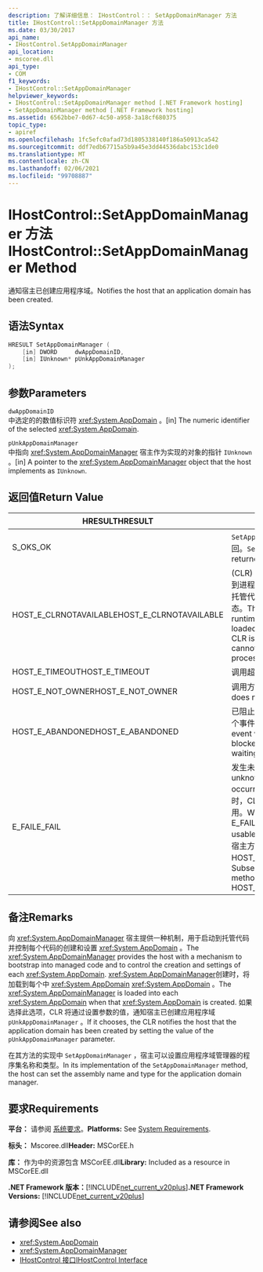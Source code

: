```yaml
---
description: 了解详细信息： IHostControl：： SetAppDomainManager 方法
title: IHostControl::SetAppDomainManager 方法
ms.date: 03/30/2017
api_name:
- IHostControl.SetAppDomainManager
api_location:
- mscoree.dll
api_type:
- COM
f1_keywords:
- IHostControl::SetAppDomainManager
helpviewer_keywords:
- IHostControl::SetAppDomainManager method [.NET Framework hosting]
- SetAppDomainManager method [.NET Framework hosting]
ms.assetid: 6562bbe7-0d67-4c50-a958-3a18cf680375
topic_type:
- apiref
ms.openlocfilehash: 1fc5efc0afad73d1805338140f186a50913ca542
ms.sourcegitcommit: ddf7edb67715a5b9a45e3dd44536dabc153c1de0
ms.translationtype: MT
ms.contentlocale: zh-CN
ms.lasthandoff: 02/06/2021
ms.locfileid: "99708887"
---
```

# <a name="ihostcontrolsetappdomainmanager-method"></a><span data-ttu-id="cd071-103">IHostControl::SetAppDomainManager 方法</span><span class="sxs-lookup"><span data-stu-id="cd071-103">IHostControl::SetAppDomainManager Method</span></span>

<span data-ttu-id="cd071-104">通知宿主已创建应用程序域。</span><span class="sxs-lookup"><span data-stu-id="cd071-104">Notifies the host that an application domain has been created.</span></span>  
  
## <a name="syntax"></a><span data-ttu-id="cd071-105">语法</span><span class="sxs-lookup"><span data-stu-id="cd071-105">Syntax</span></span>  
  
```cpp  
HRESULT SetAppDomainManager (  
    [in] DWORD     dwAppDomainID,  
    [in] IUnknown* pUnkAppDomainManager  
);  
```  
  
## <a name="parameters"></a><span data-ttu-id="cd071-106">参数</span><span class="sxs-lookup"><span data-stu-id="cd071-106">Parameters</span></span>  

 `dwAppDomainID`  
 <span data-ttu-id="cd071-107">中选定的的数值标识符 <xref:System.AppDomain> 。</span><span class="sxs-lookup"><span data-stu-id="cd071-107">[in] The numeric identifier of the selected <xref:System.AppDomain>.</span></span>  
  
 `pUnkAppDomainManager`  
 <span data-ttu-id="cd071-108">中指向 <xref:System.AppDomainManager> 宿主作为实现的对象的指针 `IUnknown` 。</span><span class="sxs-lookup"><span data-stu-id="cd071-108">[in] A pointer to the <xref:System.AppDomainManager> object that the host implements as `IUnknown`.</span></span>  
  
## <a name="return-value"></a><span data-ttu-id="cd071-109">返回值</span><span class="sxs-lookup"><span data-stu-id="cd071-109">Return Value</span></span>  
  
|<span data-ttu-id="cd071-110">HRESULT</span><span class="sxs-lookup"><span data-stu-id="cd071-110">HRESULT</span></span>|<span data-ttu-id="cd071-111">说明</span><span class="sxs-lookup"><span data-stu-id="cd071-111">Description</span></span>|  
|-------------|-----------------|  
|<span data-ttu-id="cd071-112">S_OK</span><span class="sxs-lookup"><span data-stu-id="cd071-112">S_OK</span></span>|<span data-ttu-id="cd071-113">`SetAppDomainManager` 已成功返回。</span><span class="sxs-lookup"><span data-stu-id="cd071-113">`SetAppDomainManager` returned successfully.</span></span>|  
|<span data-ttu-id="cd071-114">HOST_E_CLRNOTAVAILABLE</span><span class="sxs-lookup"><span data-stu-id="cd071-114">HOST_E_CLRNOTAVAILABLE</span></span>|<span data-ttu-id="cd071-115"> (CLR) 的公共语言运行时未加载到进程中，或 CLR 处于无法运行托管代码或成功处理调用的状态。</span><span class="sxs-lookup"><span data-stu-id="cd071-115">The common language runtime (CLR) has not been loaded into a process, or the CLR is in a state in which it cannot run managed code or process the call successfully.</span></span>|  
|<span data-ttu-id="cd071-116">HOST_E_TIMEOUT</span><span class="sxs-lookup"><span data-stu-id="cd071-116">HOST_E_TIMEOUT</span></span>|<span data-ttu-id="cd071-117">调用超时。</span><span class="sxs-lookup"><span data-stu-id="cd071-117">The call timed out.</span></span>|  
|<span data-ttu-id="cd071-118">HOST_E_NOT_OWNER</span><span class="sxs-lookup"><span data-stu-id="cd071-118">HOST_E_NOT_OWNER</span></span>|<span data-ttu-id="cd071-119">调用方不拥有该锁。</span><span class="sxs-lookup"><span data-stu-id="cd071-119">The caller does not own the lock.</span></span>|  
|<span data-ttu-id="cd071-120">HOST_E_ABANDONED</span><span class="sxs-lookup"><span data-stu-id="cd071-120">HOST_E_ABANDONED</span></span>|<span data-ttu-id="cd071-121">已阻止的线程或纤程正在等待某个事件时，该事件被取消。</span><span class="sxs-lookup"><span data-stu-id="cd071-121">An event was canceled while a blocked thread or fiber was waiting on it.</span></span>|  
|<span data-ttu-id="cd071-122">E_FAIL</span><span class="sxs-lookup"><span data-stu-id="cd071-122">E_FAIL</span></span>|<span data-ttu-id="cd071-123">发生未知的灾难性故障。</span><span class="sxs-lookup"><span data-stu-id="cd071-123">An unknown catastrophic failure occurred.</span></span> <span data-ttu-id="cd071-124">当方法返回 E_FAIL 时，CLR 在该进程内将不再可用。</span><span class="sxs-lookup"><span data-stu-id="cd071-124">When a method returns E_FAIL, the CLR is no longer usable within the process.</span></span> <span data-ttu-id="cd071-125">对宿主方法的后续调用会返回 HOST_E_CLRNOTAVAILABLE。</span><span class="sxs-lookup"><span data-stu-id="cd071-125">Subsequent calls to hosting methods return HOST_E_CLRNOTAVAILABLE.</span></span>|  
  
## <a name="remarks"></a><span data-ttu-id="cd071-126">备注</span><span class="sxs-lookup"><span data-stu-id="cd071-126">Remarks</span></span>  

 <span data-ttu-id="cd071-127">向 <xref:System.AppDomainManager> 宿主提供一种机制，用于启动到托管代码并控制每个代码的创建和设置 <xref:System.AppDomain> 。</span><span class="sxs-lookup"><span data-stu-id="cd071-127">The <xref:System.AppDomainManager> provides the host with a mechanism to bootstrap into managed code and to control the creation and settings of each <xref:System.AppDomain>.</span></span> <span data-ttu-id="cd071-128"><xref:System.AppDomainManager>创建时，将加载到每个中 <xref:System.AppDomain> <xref:System.AppDomain> 。</span><span class="sxs-lookup"><span data-stu-id="cd071-128">The <xref:System.AppDomainManager> is loaded into each <xref:System.AppDomain> when that <xref:System.AppDomain> is created.</span></span> <span data-ttu-id="cd071-129">如果选择此选项，CLR 将通过设置参数的值，通知宿主已创建应用程序域 `pUnkAppDomainManager` 。</span><span class="sxs-lookup"><span data-stu-id="cd071-129">If it chooses, the CLR notifies the host that the application domain has been created by setting the value of the `pUnkAppDomainManager` parameter.</span></span>  
  
 <span data-ttu-id="cd071-130">在其方法的实现中 `SetAppDomainManager` ，宿主可以设置应用程序域管理器的程序集名称和类型。</span><span class="sxs-lookup"><span data-stu-id="cd071-130">In its implementation of the `SetAppDomainManager` method, the host can set the assembly name and type for the application domain manager.</span></span>  
  
## <a name="requirements"></a><span data-ttu-id="cd071-131">要求</span><span class="sxs-lookup"><span data-stu-id="cd071-131">Requirements</span></span>  

 <span data-ttu-id="cd071-132">**平台：** 请参阅 [系统要求](../../get-started/system-requirements.md)。</span><span class="sxs-lookup"><span data-stu-id="cd071-132">**Platforms:** See [System Requirements](../../get-started/system-requirements.md).</span></span>  
  
 <span data-ttu-id="cd071-133">**标头：** Mscoree.dll</span><span class="sxs-lookup"><span data-stu-id="cd071-133">**Header:** MSCorEE.h</span></span>  
  
 <span data-ttu-id="cd071-134">**库：** 作为中的资源包含 MSCorEE.dll</span><span class="sxs-lookup"><span data-stu-id="cd071-134">**Library:** Included as a resource in MSCorEE.dll</span></span>  
  
 <span data-ttu-id="cd071-135">**.NET Framework 版本：**[!INCLUDE[net_current_v20plus](../../../../includes/net-current-v20plus-md.md)]</span><span class="sxs-lookup"><span data-stu-id="cd071-135">**.NET Framework Versions:** [!INCLUDE[net_current_v20plus](../../../../includes/net-current-v20plus-md.md)]</span></span>  
  
## <a name="see-also"></a><span data-ttu-id="cd071-136">请参阅</span><span class="sxs-lookup"><span data-stu-id="cd071-136">See also</span></span>

- <xref:System.AppDomain>
- <xref:System.AppDomainManager>
- [<span data-ttu-id="cd071-137">IHostControl 接口</span><span class="sxs-lookup"><span data-stu-id="cd071-137">IHostControl Interface</span></span>](ihostcontrol-interface.md)

